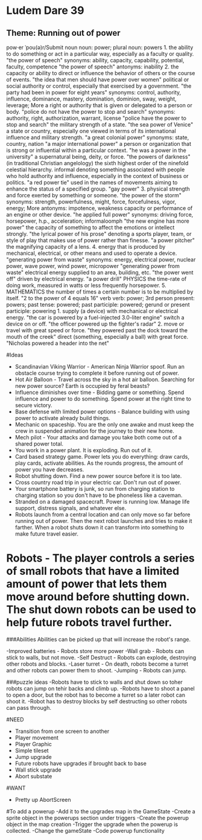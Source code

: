 # Ludem Dare 39
## Theme: Running out of power

pow·er
ˈpou(ə)r/Submit
noun
noun: power; plural noun: powers
1.
the ability to do something or act in a particular way, especially as a faculty or quality.
"the power of speech"
synonyms:	ability, capacity, capability, potential, faculty, competence
"the power of speech"
antonyms:	inability
2.
the capacity or ability to direct or influence the behavior of others or the course of events.
"the idea that men should have power over women"
political or social authority or control, especially that exercised by a government.
"the party had been in power for eight years"
synonyms:	control, authority, influence, dominance, mastery, domination, dominion, sway, weight, leverage; More
a right or authority that is given or delegated to a person or body.
"police do not have the power to stop and search"
synonyms:	authority, right, authorization, warrant, license
"police have the power to stop and search"
the military strength of a state.
"the sea power of Venice"
a state or country, especially one viewed in terms of its international influence and military strength.
"a great colonial power"
synonyms:	state, country, nation
"a major international power"
a person or organization that is strong or influential within a particular context.
"he was a power in the university"
a supernatural being, deity, or force.
"the powers of darkness"
(in traditional Christian angelology) the sixth highest order of the ninefold celestial hierarchy.
informal
denoting something associated with people who hold authority and influence, especially in the context of business or politics.
"a red power tie"
used in the names of movements aiming to enhance the status of a specified group.
"gay power"
3.
physical strength and force exerted by something or someone.
"the power of the storm"
synonyms:	strength, powerfulness, might, force, forcefulness, vigor, energy; More
antonyms:	impotence, weakness
capacity or performance of an engine or other device.
"he applied full power"
synonyms:	driving force, horsepower, h.p., acceleration; informaloomph
"the new engine has more power"
the capacity of something to affect the emotions or intellect strongly.
"the lyrical power of his prose"
denoting a sports player, team, or style of play that makes use of power rather than finesse.
"a power pitcher"
the magnifying capacity of a lens.
4.
energy that is produced by mechanical, electrical, or other means and used to operate a device.
"generating power from waste"
synonyms:	energy, electrical power, nuclear power, wave power, wind power, micropower
"generating power from waste"
electrical energy supplied to an area, building, etc.
"the power went off"
driven by electrical energy.
"a power drill"
PHYSICS
the time-rate of doing work, measured in watts or less frequently horsepower.
5.
MATHEMATICS
the number of times a certain number is to be multiplied by itself.
"2 to the power of 4 equals 16"
verb
verb: power; 3rd person present: powers; past tense: powered; past participle: powered; gerund or present participle: powering
1.
supply (a device) with mechanical or electrical energy.
"the car is powered by a fuel-injected 3.0-liter engine"
switch a device on or off.
"the officer powered up the fighter's radar"
2.
move or travel with great speed or force.
"they powered past the dock toward the mouth of the creek"
direct (something, especially a ball) with great force.
"Nicholas powered a header into the net"

#Ideas
- Scandinavian Viking Warrior - American Ninja Warrior spoof.  Run an obstacle course trying to complete it before running out of power.
- Hot Air Balloon - Travel across the sky in a hot air balloon.  Searching for new power source?  Earth is occupied by feral beasts?  
- Influence diminishes over time - Bidding game or something.  Spend influence and power to do something.  Spend power at the right time to secure victory.
- Base defense with limited power options - Balance building with using power to activate already build things.
- Mechanic on spaceship.  You are the only one awake and must keep the crew in suspended animation for the journey to their new home.
- Mech pilot - Your attacks and damage you take both come out of a shared power total.
- You work in a power plant.  It is exploding.  Run out of it.
- Card based strategy game.  Power lets you do everything: draw cards, play cards, activate abilities.  As the rounds progress, the amount of power you have decreases.
- Robot shutting down.  Find a new power source before it is too late.
- Cross country road trip in your electric car.  Don't run out of power.
- Your smartphone battery is junk, so run from charging station to charging station so you don't have to be phoneless like a caveman.
- Stranded on a damaged spacecraft.  Power is running low.  Manage life support, distress signals, and whatever else.
- Robots launch from a central location and can only move so far before running out of power.  Then the next robot launches and tries to make it farther.  When a robot shuts down it can transform into something to make future travel easier.


# Robots - The player controls a series of small robots that have a limited amount of power that lets them move around before shutting down.  The shut down robots can be used to help future robots travel further.

###Abilities
Abilities can be picked up that will increase the robot's range.  

-Improved batteries - Robots store more power
-Wall grab - Robots can stick to walls, but not move.
-Self Destruct - Robots can explode, destroying other robots and blocks.
-Laser turret - On death, robots become a turret and other robots can power them to shoot.
-Jumping - Robots can jump.

###puzzle ideas
-Robots have to stick to walls and shut down so toher robots can jump on tehir backs and climb up.
-Robots have to shoot a panel to open a door, but the robot has to become a turret so a later robot can shoot it.
-Robot has to destroy blocks by self destructing so other robots can pass through.

#NEED
- Transition from one screen to another
- Player movement
- Player Graphic
- Simple tileset
- Jump upgrade
- Future robots have upgrades if brought back to base
- Wall stick upgrade
- Abort substate

#WANT
- Pretty up AbortScreen


#To add a powerup
-Add it to the upgrades map in the GameState
-Create a sprite object in the powerups section under triggers
-Create the powerup object in the map creation
-Trigger the upgrade when the powerup is collected.
-Change the gameState
-Code powerup functionality